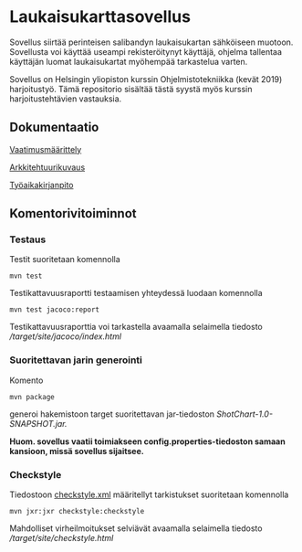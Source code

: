 # Laukaisukarttasovellus

Sovellus siirtää perinteisen salibandyn laukaisukartan sähköiseen muotoon. Sovellusta voi käyttää useampi rekisteröitynyt käyttäjä, ohjelma tallentaa käyttäjän luomat laukaisukartat myöhempää tarkastelua varten.

Sovellus on Helsingin yliopiston kurssin Ohjelmistotekniikka (kevät 2019) harjoitustyö. Tämä repositorio sisältää tästä syystä myös kurssin harjoitustehtävien vastauksia.

## Dokumentaatio

[Vaatimusmäärittely](https://github.com/Deemusc/ot-harjoitustyo/blob/master/Shot_chart/dokumentaatio/vaatimusmaarittely.md)

[Arkkitehtuurikuvaus](https://github.com/Deemusc/ot-harjoitustyo/blob/master/Shot_chart/dokumentaatio/arkkitehtuuri.md)

[Työaikakirjanpito](https://github.com/Deemusc/ot-harjoitustyo/blob/master/Shot_chart/dokumentaatio/tyoaikakirjanpito.md)

## Komentorivitoiminnot

### Testaus

Testit suoritetaan komennolla

```mvn test```

Testikattavuusraportti testaamisen yhteydessä luodaan komennolla

```mvn test jacoco:report```

Testikattavuusraporttia voi tarkastella avaamalla selaimella tiedosto */target/site/jacoco/index.html*

### Suoritettavan jarin generointi

Komento

```mvn package```

generoi hakemistoon target suoritettavan jar-tiedoston *ShotChart-1.0-SNAPSHOT.jar.*

**Huom. sovellus vaatii toimiakseen config.properties-tiedoston samaan kansioon, missä sovellus sijaitsee.**

### Checkstyle

Tiedostoon [checkstyle.xml](https://github.com/Deemusc/ot-harjoitustyo/blob/master/Shot_chart/checkstyle.xml) määritellyt tarkistukset suoritetaan komennolla

```mvn jxr:jxr checkstyle:checkstyle```

Mahdolliset virheilmoitukset selviävät avaamalla selaimella tiedosto */target/site/checkstyle.html*
